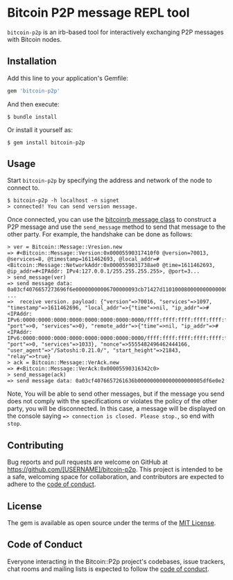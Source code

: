 # Bitcoin P2P message REPL tool

`bitcoin-p2p` is an irb-based tool for interactively exchanging P2P messages with Bitcoin nodes.

## Installation

Add this line to your application's Gemfile:

```ruby
gem 'bitcoin-p2p'
```

And then execute:

    $ bundle install

Or install it yourself as:

    $ gem install bitcoin-p2p

## Usage

Start `bitcoin-p2p` by specifying the address and network of the node to connect to.

    $ bitcoin-p2p -h localhost -n signet
    > connected! You can send version message.

Once connected, you can use the [bitcoinrb message class](https://github.com/chaintope/bitcoinrb/wiki/P2P-Message) 
to construct a P2P message and use the `send_message` method to send that message to the other party.
For example, the handshake can be done as follows:

    > ver = Bitcoin::Message::Vresion.new
    => #<Bitcoin::Message::Version:0x00005590317410f0 @version=70013, @services=8, @timestamp=1611462693, @local_addr=#<Bitcoin::Message::NetworkAddr:0x0000559031738ae0 @time=1611462693, @ip_addr=#<IPAddr: IPv4:127.0.0.1/255.255.255.255>, @port=3...
    > send_message(ver)
    => send message data: 0a03cf4076657273696f6e00000000006700000093cb71427d110100080000000000000025f80c6000000000080000000000000000000000000000000000ffff7f00000195bd080000000000000000000000000000000000ffff7f00000195bd519f0f6807576b1c112f626974636f696e72623a302e362e302f0000000000
    ...
    =>  receive version. payload: {"version"=>70016, "services"=>1097, "timestamp"=>1611462696, "local_addr"=>{"time"=>nil, "ip_addr"=>#<IPAddr: IPv6:0000:0000:0000:0000:0000:0000:0000:0000/ffff:ffff:ffff:ffff:ffff:ffff:ffff:ffff>, "port"=>0, "services"=>0}, "remote_addr"=>{"time"=>nil, "ip_addr"=>#<IPAddr: IPv6:0000:0000:0000:0000:0000:0000:0000:0000/ffff:ffff:ffff:ffff:ffff:ffff:ffff:ffff>, "port"=>0, "services"=>1033}, "nonce"=>5555482496462444166, "user_agent"=>"/Satoshi:0.21.0/", "start_height"=>21843, "relay"=>true}
    > ack = Bitcoin::Message::VerAck.new
    => #<Bitcoin::Message::VerAck:0x00005590316342c0> 
    > send_message(ack)
    => send message data: 0a03cf4076657261636b000000000000000000005df6e0e2

Note, You will be able to send other messages, but if the message you send does not comply with the specifications or 
violates the policy of the other party, you will be disconnected. 
In this case, a message will be displayed on the console saying `=> connection is closed. Please stop.`, so end with `stop`.

## Contributing

Bug reports and pull requests are welcome on GitHub at https://github.com/[USERNAME]/bitcoin-p2p. This project is intended to be a safe, welcoming space for collaboration, and contributors are expected to adhere to the [code of conduct](https://github.com/[USERNAME]/bitcoin-p2p/blob/master/CODE_OF_CONDUCT.md).

## License

The gem is available as open source under the terms of the [MIT License](https://opensource.org/licenses/MIT).

## Code of Conduct

Everyone interacting in the Bitcoin::P2p project's codebases, issue trackers, chat rooms and mailing lists is expected to follow the [code of conduct](https://github.com/[USERNAME]/bitcoin-p2p/blob/master/CODE_OF_CONDUCT.md).
